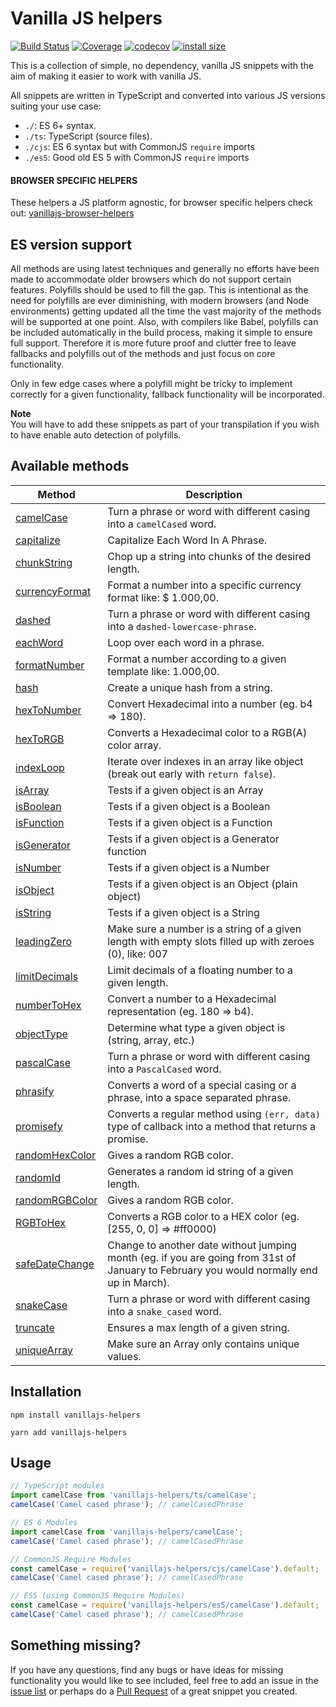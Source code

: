 # Vanilla JS helpers

[![Build Status](https://travis-ci.org/Tokimon/vanillajs-helpers.svg?branch=master)](https://travis-ci.org/Tokimon/vanillajs-helpers)
[![Coverage](https://coveralls.io/repos/github/Tokimon/vanillajs-helpers/badge.svg?branch=master)](https://coveralls.io/github/Tokimon/vanillajs-helpers)
[![codecov](https://codecov.io/gh/Tokimon/vanillajs-helpers/branch/master/graph/badge.svg)](https://codecov.io/gh/Tokimon/vanillajs-helpers)
[![install size](https://packagephobia.now.sh/badge?p=vanillajs-helpers)](https://packagephobia.now.sh/result?p=vanillajs-helpers)

This is a collection of simple, no dependency, vanilla JS snippets with the aim
of making it easier to work with vanilla JS.

All snippets are written in TypeScript and converted into various JS versions suiting your use case:

- `./`: ES 6+ syntax.
- `./ts`: TypeScript (source files).
- `./cjs`: ES 6 syntax but with CommonJS `require` imports
- `./es5`: Good old ES 5 with CommonJS `require` imports

#### BROWSER SPECIFIC HELPERS

These helpers a JS platform agnostic, for browser specific helpers check out:
[vanillajs-browser-helpers](https://github.com/Tokimon/vanillajs-browser-helpers)


## ES version support
All methods are using latest techniques and generally no efforts have been made to
accommodate older browsers which do not support certain features. Polyfills should
be used to fill the gap. This is intentional as the need for polyfills are ever
diminishing, with modern browsers (and Node environments) getting updated all the time the vast
majority of the methods will be supported at one point. Also, with compilers like Babel, polyfills can be included automatically in the build process, making it simple to ensure full support. Therefore it is more future proof and clutter free to leave fallbacks and polyfills out of
the methods and just focus on core functionality.

Only in few edge cases where a polyfill might be tricky to implement correctly for a given
functionality, fallback functionality will be incorporated.

**Note**  
You will have to add these snippets as part of your transpilation if you wish to have
enable auto detection of polyfills.

## Available methods

Method | Description
------ | -----------
[camelCase](http://tokimon.github.io/vanillajs-helpers/modules/_camelcase_) | Turn a phrase or word with different casing into a `camelCased` word.
[capitalize](http://tokimon.github.io/vanillajs-helpers/modules/_capitalize_) | Capitalize Each Word In A Phrase.
[chunkString](http://tokimon.github.io/vanillajs-helpers/modules/_chunkstring_) | Chop up a string into chunks of the desired length.
[currencyFormat](http://tokimon.github.io/vanillajs-helpers/modules/_currencyformat_) | Format a number into a specific currency format like: $ 1.000,00.
[dashed](http://tokimon.github.io/vanillajs-helpers/modules/_dashed_) | Turn a phrase or word with different casing into a `dashed-lowercase-phrase`.
[eachWord](http://tokimon.github.io/vanillajs-helpers/modules/_eachword_) | Loop over each word in a phrase.
[formatNumber](http://tokimon.github.io/vanillajs-helpers/modules/_formatnumber_) | Format a number according to a given template like: 1.000,00.
[hash](http://tokimon.github.io/vanillajs-helpers/modules/_hash_) | Create a unique hash from a string.
[hexToNumber](http://tokimon.github.io/vanillajs-helpers/modules/_hextonumber_) | Convert Hexadecimal into a number (eg. b4 => 180).
[hexToRGB](http://tokimon.github.io/vanillajs-helpers/modules/_hextorgb_) | Converts a Hexadecimal color to a RGB(A) color array.
[indexLoop](http://tokimon.github.io/vanillajs-helpers/modules/_indexloop_) | Iterate over indexes in an array like object (break out early with `return false`).
[isArray](http://tokimon.github.io/vanillajs-helpers/modules/_isarray_) | Tests if a given object is an Array
[isBoolean](http://tokimon.github.io/vanillajs-helpers/modules/_isboolean_) | Tests if a given object is a Boolean
[isFunction](http://tokimon.github.io/vanillajs-helpers/modules/_isfunction_) | Tests if a given object is a Function
[isGenerator](http://tokimon.github.io/vanillajs-helpers/modules/_isgenerator_) | Tests if a given object is a Generator function
[isNumber](http://tokimon.github.io/vanillajs-helpers/modules/_isnumber_) | Tests if a given object is a Number
[isObject](http://tokimon.github.io/vanillajs-helpers/modules/_isobject_) | Tests if a given object is an Object (plain object)
[isString](http://tokimon.github.io/vanillajs-helpers/modules/_isstring_) | Tests if a given object is a String
[leadingZero](http://tokimon.github.io/vanillajs-helpers/modules/_leadingzero_) | Make sure a number is a string of a given length with empty slots filled up with zeroes (0), like: 007
[limitDecimals](http://tokimon.github.io/vanillajs-helpers/modules/_limitdecimals_) | Limit decimals of a floating number to a given length.
[numberToHex](http://tokimon.github.io/vanillajs-helpers/modules/_numbertohex_) | Convert a number to a Hexadecimal representation (eg. 180 => b4).
[objectType](http://tokimon.github.io/vanillajs-helpers/modules/_objecttype_) | Determine what type a given object is (string, array, etc.)
[pascalCase](http://tokimon.github.io/vanillajs-helpers/modules/_pascalcase_) | Turn a phrase or word with different casing into a `PascalCased` word.
[phrasify](http://tokimon.github.io/vanillajs-helpers/modules/_phrasify_) | Converts a word of a special casing or a phrase, into a space separated phrase.
[promisefy](http://tokimon.github.io/vanillajs-helpers/modules/_promisefy_) | Converts a regular method using `(err, data)` type of callback into a method that returns a promise.
[randomHexColor](http://tokimon.github.io/vanillajs-helpers/modules/_randomrgbcolor_) | Gives a random RGB color.
[randomId](http://tokimon.github.io/vanillajs-helpers/modules/_randomid_) | Generates a random id string of a given length.
[randomRGBColor](http://tokimon.github.io/vanillajs-helpers/modules/_randomrgbcolor_) | Gives a random RGB color.
[RGBToHex](http://tokimon.github.io/vanillajs-helpers/modules/_rgbtohex_) | Converts a RGB color to a HEX color (eg. [255, 0, 0] => #ff0000)
[safeDateChange](http://tokimon.github.io/vanillajs-helpers/modules/_safedatechange_) | Change to another date without jumping month (eg. if you are going from 31st of January to February you would normally end up in March).
[snakeCase](http://tokimon.github.io/vanillajs-helpers/modules/_snakecase_) | Turn a phrase or word with different casing into a `snake_cased` word.
[truncate](http://tokimon.github.io/vanillajs-helpers/modules/_truncate_) | Ensures a max length of a given string.
[uniqueArray](http://tokimon.github.io/vanillajs-helpers/modules/_uniquearray_) | Make sure an Array only contains unique values.

## Installation

```
npm install vanillajs-helpers
```

```
yarn add vanillajs-helpers
```

## Usage

```ts
// TypeScript modules
import camelCase from 'vanillajs-helpers/ts/camelCase';
camelCase('Camel cased phrase'); // camelCasedPhrase
```

```js
// ES 6 Modules
import camelCase from 'vanillajs-helpers/camelCase';
camelCase('Camel cased phrase'); // camelCasedPhrase
```

```js
// CommonJS Require Modules
const camelCase = require('vanillajs-helpers/cjs/camelCase').default;
camelCase('Camel cased phrase'); // camelCasedPhrase
```

```js
// ES5 (using CommonJS Require Modules)
const camelCase = require('vanillajs-helpers/es5/camelCase').default;
camelCase('Camel cased phrase'); // camelCasedPhrase
```

## Something missing?

If you have any questions, find any bugs or have ideas for missing functionality you would like to see included, feel
free to add an issue in the [issue list](https://github.com/Tokimon/vanillajs-helpers/issues) or perhaps do a
[Pull Request](https://github.com/Tokimon/vanillajs-helpers/pulls) of a great snippet you created.
